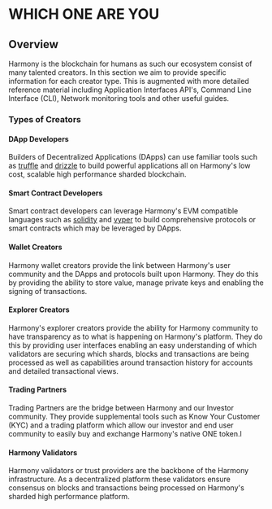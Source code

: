 # WHICH ONE ARE YOU

## Overview

Harmony is the blockchain for humans as such our ecosystem consist of many talented creators. In this section we aim to provide specific information for each creator type. This is augmented with more detailed reference material including Application Interfaces API's, Command Line Interface \(CLI\), Network monitoring tools and other useful guides.

### Types of Creators

#### DApp Developers

Builders of Decentralized Applications \(DApps\) can use familiar tools such as [truffle](https://www.trufflesuite.com/truffle) and [drizzle](https://www.trufflesuite.com/drizzle) to build powerful applications all on Harmony's low cost, scalable high performance sharded blockchain.

#### Smart Contract Developers

Smart contract developers can leverage Harmony's EVM compatible languages such as [solidity](https://solidity.readthedocs.io/en/v0.4.24/) and [vyper](https://vyper.readthedocs.io/en/latest/) to build comprehensive protocols or smart contracts which may be leveraged by DApps.

#### Wallet Creators

Harmony wallet creators provide the link between Harmony's user community and the DApps and protocols built upon Harmony. They do this by providing the ability to store value, manage private keys and enabling the signing of transactions.

#### Explorer Creators

Harmony's explorer creators provide the ability for Harmony community to have transparency as to what is happening on Harmony's platform. They do this by providing user interfaces enabling an easy understanding of which validators are securing which shards, blocks and transactions are being processed as well as capabilities around transaction history for accounts and detailed transactional views.

#### Trading Partners

Trading Partners are the bridge between Harmony and our Investor community. They provide supplemental tools such as Know Your Customer \(KYC\) and a trading platform which allow our investor and end user community to easily buy and exchange Harmony's native ONE token.l

#### Harmony Validators

Harmony validators or trust providers are the backbone of the Harmony infrastructure. As a decentralized platform these validators ensure consensus on blocks and transactions being processed on Harmony's sharded high performance platform.

